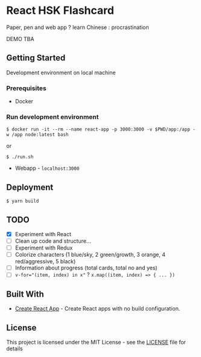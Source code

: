 # React HSK Flashcard

Paper, pen and web app ? learn Chinese : procrastination

DEMO TBA

## Getting Started

Development environment on local machine

### Prerequisites

* Docker

### Run development environment

```
$ docker run -it --rm --name react-app -p 3000:3000 -v $PWD/app:/app -w /app node:latest bash
```

or

```
$ ./run.sh
```

* Webapp - `localhost:3000`

## Deployment

```
$ yarn build
```

## TODO
- [x] Experiment with React
- [ ] Clean up code and structure...
- [ ] Experiment with Redux
- [ ] Colorize characters (1 blue/sky, 2 green/growth, 3 orange, 4 red/aggressive, 5 black)
- [ ] Information about progress (total cards, total no and yes)
- [ ] ``v-for="(item, index) in x"`` ? ``x.map((item, index) => { ... })``

## Built With

* [Create React App](https://github.com/facebook/create-react-app) - Create React apps with no build configuration.

## License

This project is licensed under the MIT License - see the [LICENSE](LICENSE) file for details
